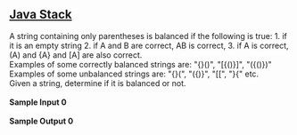 ## **[Java Stack](https://www.hackerrank.com/challenges/java-stack)** 
A string containing only parentheses is balanced if the following is true: 1. if it is an empty string 2. if A and B are correct, AB is correct, 3. if A is correct, (A) and {A} and [A] are also correct.<br>Examples of some correctly balanced strings are: "{}()", "[{()}]", "({()})"<br>Examples of some unbalanced strings are: "{}(", "({)}", "[[", "}{" etc.<br>Given a string, determine if it is balanced or not.<br><br>**Sample Input 0**<br><br>**Sample Output 0**<br><br>